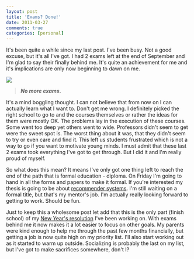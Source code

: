 ```yaml
---
layout: post
title: 'Exams? Done!'
date: 2011-03-27
comments: true
categories: [personal]
---
```


It's been quite a while since my last post. I've been busy. Not a good excuse, but it's all I've got. I had 2 exams left at the end of September and I'm glad to say their finally behind me. It's quite an achievement for me and it's implications are only now beginning to dawn on me.

![][img]

> **_No more exams._**

It's a mind boggling thought. I can not believe that from now on I can actually learn what I want to. Don't get me wrong. I definitely picked the right school to go to and the courses themselves or rather the ideas for them were mostly OK. The problems lay in the execution of these courses. Some went too deep yet others went to wide. Professors didn't seem to get were the sweet spot is. The worst thing about it was, that they didn't seem to try or even care and find it. This left us students frustrated which is not a way to go if you want to motivate young minds. I must admit that these last 2 exams took everything I've got to get through. But I did it and I'm really proud of myself.

So what does this mean? It means I've only got one thing left to reach the end of the path that is formal education - diploma. On Friday I'm going to hand in all the forms and papers to make it formal. If you're interested my thesis is going to be about [recommender systems][rc]. I'm still waiting on a formal title, but that's my mentor's job. I'm actually really looking forward to getting to work. Should be fun.

Just to keep this a wholesome post let add that this is the only part (finish school) of my [New Year's resolution][nyr] I've been working on. With exams behind me it now makes it a lot easier to focus on other goals. My parents were kind enough to help me through the past few months financially, but getting a job is now quite high on my priority list. I'll also start working out as it started to warm up outside. Socializing is probably the last on my list, but I've got to make sacrifices somewhere, don't I?

[img]: /images/exams-done.jpg
[rc]: https://en.wikipedia.org/wiki/Recommender_system 'Recommender Systems'
[nyr]: /blog/2011-new-years-resolution "2011 New Year's Resolution"
